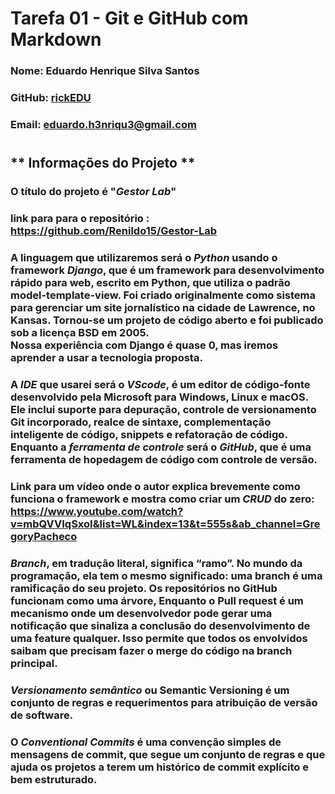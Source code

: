 # **Tarefa 01 - Git e GitHub com Markdown**

### Nome: Eduardo Henrique Silva Santos
### GitHub: [rickEDU](https://github.com/rickEDU)
### Email: eduardo.h3nriqu3@gmail.com
#
## ** Informações do Projeto ** <br/>

### O título do projeto é "*Gestor Lab*"

### link para para o repositório : https://github.com/Renildo15/Gestor-Lab


### A linguagem que utilizaremos será o *Python* usando o framework *Django*, que é um framework para desenvolvimento rápido para web, escrito em Python, que utiliza o padrão model-template-view. Foi criado originalmente como sistema para gerenciar um site jornalístico na cidade de Lawrence, no Kansas. Tornou-se um projeto de código aberto e foi publicado sob a licença BSD em 2005. <br/>Nossa experiência com Django é quase 0, mas iremos aprender a usar a tecnologia proposta.


### A *IDE* que usarei será o *VScode*, é um editor de código-fonte desenvolvido pela Microsoft para Windows, Linux e macOS. Ele inclui suporte para depuração, controle de versionamento Git incorporado, realce de sintaxe, complementação inteligente de código, snippets e refatoração de código. Enquanto a *ferramenta de controle* será o *GitHub*, que é uma ferramenta de hopedagem de código com controle de versão.

### Link para um vídeo onde o autor explica brevemente como funciona o framework e mostra como criar um *CRUD* do zero: https://www.youtube.com/watch?v=mbQVVIqSxoI&list=WL&index=13&t=555s&ab_channel=GregoryPacheco


### *Branch*, em tradução literal, significa “ramo”. No mundo da programação, ela tem o mesmo significado: uma branch é uma ramificação do seu projeto. Os repositórios no GitHub funcionam como uma árvore, Enquanto o **Pull request** é um mecanismo onde um desenvolvedor pode gerar uma notificação que sinaliza a conclusão do desenvolvimento de uma feature qualquer. Isso permite que todos os envolvidos saibam que precisam fazer o merge do código na branch principal.

###  *Versionamento semântico* ou Semantic Versioning é um conjunto de regras e requerimentos para atribuição de versão de software.

### O *Conventional Commits* é uma convenção simples de mensagens de commit, que segue um conjunto de regras e que ajuda os projetos a terem um histórico de commit explícito e bem estruturado.